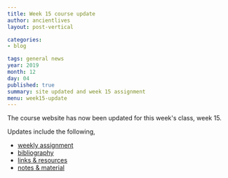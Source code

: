 ```yaml
---
title: Week 15 course update
author: ancientlives
layout: post-vertical

categories:
- blog

tags: general news
year: 2019
month: 12
day: 04
published: true
summary: site updated and week 15 assignment
menu: week15-update
---
```


The course website has now been updated for this week's class, week 15.

Updates include the following,

* [weekly assignment](/weekly_assignment)
* [bibliography](/bibliography)
* [links & resources](/links)
* [notes & material](/notes)
